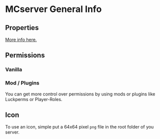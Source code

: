 # MCserver General Info

## Properties

[More info here.](./MCServer_Properties.md)

## Permissions

### Vanilla

### Mod / Plugins

You can get more control over permissions by using mods or plugins like Luckperms or Player-Roles.

## Icon

To use an icon, simple put a 64x64 pixel `png` file in the root folder of you server.
